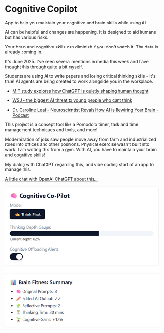 # Cognitive Copilot
App to help you maintain your cognitive and brain skills while using AI.

AI can be helpful and changes are happening. It is designed to aid humans but has various risks.

Your brain and cognitive skills can diminish if you don't watch it. The data is already coming in.

It's June 2025. I've seen several mentions in media this week and have thought this through quite a bit myself.

Students are using AI to write papers and losing critical thinking skills - it's true! AI agents are being created to work alongside you in the workplace.

- [MIT study explores how ChatGPT is quietly shaping human thought](https://computeruser.com/mit-study-explores-how-chatgpt-is-quietly-shaping-human-thought)

- [WSJ - the biggest AI threat to young people who cant think](https://www.wsj.com/opinion/the-biggest-ai-threat-young-people-who-cant-think-303be1cd)

- [Dr. Caroline Leaf - Neuroscientist Revals How AI is Rewiring Your Brain - Podcast](https://podcasts.apple.com/us/podcast/neuroscientist-reveals-how-ai-is-rewiring-your-brain/id1334767397?i=1000711178101)

This project is a concept tool like a Pomodoro timer, task and time management techniques and tools, and more!

Modernization of jobs saw people move away from farm and industrialized roles into offices and other positions. Physical exercise wasn't built into work. I am writing this from a gym. With AI, you have to maintain your brain and cognitive skills!

My dialog with ChatGPT regarding this, and vibe coding start of an app to manage this.

[A little chat with OpenAI ChatGPT about this...](https://chatgpt.com/share/6859d2fb-2d78-800d-b054-4e041f7b7b68)

![Alt text](cognitive_copilot_screenshot.png)
